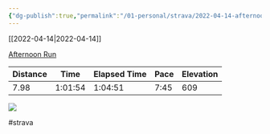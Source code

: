 ```yaml
---
{"dg-publish":true,"permalink":"/01-personal/strava/2022-04-14-afternoon-run/"}
---
```



[[2022-04-14\|2022-04-14]]

[Afternoon Run](https://www.strava.com/activities/6982584453)

| Distance | Time    | Elapsed Time | Pace | Elevation |
| -------- | ------- | ------------ | ---- | --------- |
| 7.98     | 1:01:54 | 1:04:51      | 7:45 | 609       |



    
![](https://dgtzuqphqg23d.cloudfront.net/wCa1zthdZJM8mWOZiOmGu82a6Eu7rHVmI3tR7DKK2RQ-768x576.jpg)

    

#strava
